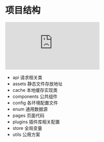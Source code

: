 # 项目结构
![](http://doc.wangyou233.wang/server/index.php?s=/api/attachment/visitFile&sign=4d5f0b724bef05cda3a1f6e4747f3b4e)

- api 请求相关类
- assets 静态文件存放地址
- cache 本地缓存实现类
- components 公共组件
- config  各环境配置文件
- enum  通用数据源
- pages 页面代码
- plugins 插件库相关配置
- store 全局变量
- utils 公用方案
